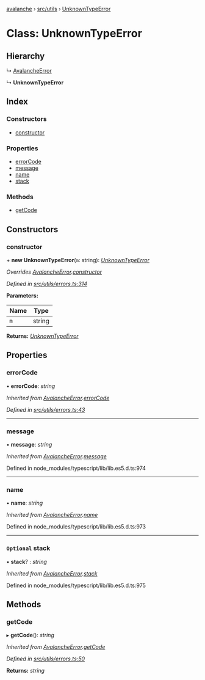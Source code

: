 [avalanche](../README.md) › [src/utils](../modules/src_utils.md) › [UnknownTypeError](src_utils.unknowntypeerror.md)

# Class: UnknownTypeError

## Hierarchy

  ↳ [AvalancheError](src_utils.avalancheerror.md)

  ↳ **UnknownTypeError**

## Index

### Constructors

* [constructor](src_utils.unknowntypeerror.md#constructor)

### Properties

* [errorCode](src_utils.unknowntypeerror.md#errorcode)
* [message](src_utils.unknowntypeerror.md#message)
* [name](src_utils.unknowntypeerror.md#name)
* [stack](src_utils.unknowntypeerror.md#optional-stack)

### Methods

* [getCode](src_utils.unknowntypeerror.md#getcode)

## Constructors

###  constructor

\+ **new UnknownTypeError**(`m`: string): *[UnknownTypeError](src_utils.unknowntypeerror.md)*

*Overrides [AvalancheError](src_utils.avalancheerror.md).[constructor](src_utils.avalancheerror.md#constructor)*

*Defined in [src/utils/errors.ts:314](https://github.com/ava-labs/avalanchejs/blob/cfff19f/src/utils/errors.ts#L314)*

**Parameters:**

Name | Type |
------ | ------ |
`m` | string |

**Returns:** *[UnknownTypeError](src_utils.unknowntypeerror.md)*

## Properties

###  errorCode

• **errorCode**: *string*

*Inherited from [AvalancheError](src_utils.avalancheerror.md).[errorCode](src_utils.avalancheerror.md#errorcode)*

*Defined in [src/utils/errors.ts:43](https://github.com/ava-labs/avalanchejs/blob/cfff19f/src/utils/errors.ts#L43)*

___

###  message

• **message**: *string*

*Inherited from [AvalancheError](src_utils.avalancheerror.md).[message](src_utils.avalancheerror.md#message)*

Defined in node_modules/typescript/lib/lib.es5.d.ts:974

___

###  name

• **name**: *string*

*Inherited from [AvalancheError](src_utils.avalancheerror.md).[name](src_utils.avalancheerror.md#name)*

Defined in node_modules/typescript/lib/lib.es5.d.ts:973

___

### `Optional` stack

• **stack**? : *string*

*Inherited from [AvalancheError](src_utils.avalancheerror.md).[stack](src_utils.avalancheerror.md#optional-stack)*

Defined in node_modules/typescript/lib/lib.es5.d.ts:975

## Methods

###  getCode

▸ **getCode**(): *string*

*Inherited from [AvalancheError](src_utils.avalancheerror.md).[getCode](src_utils.avalancheerror.md#getcode)*

*Defined in [src/utils/errors.ts:50](https://github.com/ava-labs/avalanchejs/blob/cfff19f/src/utils/errors.ts#L50)*

**Returns:** *string*
